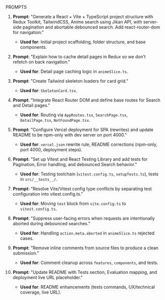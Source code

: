 PROMPTS

1. **Prompt**: "Generate a React + Vite + TypeScript project structure with Redux Toolkit, TailwindCSS, Anime search using Jikan API, with server-side pagination and abortable debounced search. Add react-router-dom for navigation."
   - **Used for**: Initial project scaffolding, folder structure, and base components.

2. **Prompt**: "Explain how to cache detail pages in Redux so we don’t refetch on back navigation."
   - **Used for**: Detail page caching logic in `animeSlice.ts`.
   
3. **Prompt**: "Create Tailwind skeleton loaders for card grid."
   - **Used for**: `SkeletonCard.tsx`.

4. **Prompt**: "Integrate React Router DOM and define base routes for Search and Detail pages."
   - **Used for**: Routing via `AppRoutes.tsx`, `SearchPage.tsx`, `DetailPage.tsx`, `NotFoundPage.tsx`.

5. **Prompt**: "Configure Vercel deployment for SPA (rewrites) and update README to be npm-only with dev server on port 4000."
   - **Used for**: `vercel.json` rewrite rule, README corrections (npm-only, port 4000, deployment steps).

6. **Prompt**: "Set up Vitest and React Testing Library and add tests for Pagination, Error handling, and debounced Search behavior."
   - **Used for**: Testing toolchain (`vitest.config.ts`, `setupTests.ts`), tests in `src/__tests__/`.

7. **Prompt**: "Resolve Vite/Vitest config type conflicts by separating test configuration into vitest.config.ts."
   - **Used for**: Moving `test` block from `vite.config.ts` to `vitest.config.ts`.

8. **Prompt**: "Suppress user-facing errors when requests are intentionally aborted during debounced searches."
   - **Used for**: Handling `action.meta.aborted` in `animeSlice.ts` rejected cases.

9. **Prompt**: "Remove inline comments from source files to produce a clean submission."
   - **Used for**: Comment cleanup across `features`, `components`, and tests.

10. **Prompt**: "Update README with Tests section, Evaluation mapping, and deployment live URL placeholder."
    - **Used for**: README enhancements (tests commands, UX/technical coverage, live URL).
